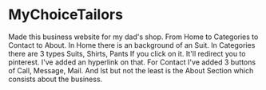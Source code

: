 # MyChoiceTailors
Made this business website for my dad's shop.
From Home to Categories to Contact to About.
In Home there is an background of an Suit.
In Categories there are 3 types Suits, Shirts, Pants If you click on it. It'll redirect you to pinterest. I've added an hyperlink on that.
For Contact I've added 3 buttons of Call, Message, Mail. 
And lst but not the least is the About Section which consists about the business.
